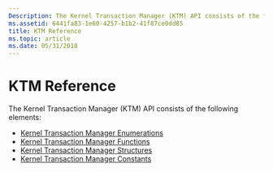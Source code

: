 ```yaml
---
Description: The Kernel Transaction Manager (KTM) API consists of the following elements:Kernel Transaction Manager EnumerationsKernel Transaction Manager FunctionsKernel Transaction Manager StructuresKernel Transaction Manager Constants
ms.assetid: 6441fa83-1e60-4257-b1b2-41f87ce0dd85
title: KTM Reference
ms.topic: article
ms.date: 05/31/2018
---
```


# KTM Reference

The Kernel Transaction Manager (KTM) API consists of the following elements:

-   [Kernel Transaction Manager Enumerations](kernel-transaction-manager-enumerations.md)
-   [Kernel Transaction Manager Functions](kernel-transaction-manager-functions.md)
-   [Kernel Transaction Manager Structures](kernel-transaction-manager-structures.md)
-   [Kernel Transaction Manager Constants](kernel-transaction-manager-constants.md)

 

 



